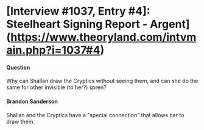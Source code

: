 # [Interview #1037, Entry #4]: Steelheart Signing Report - Argent](https://www.theoryland.com/intvmain.php?i=1037#4)

#### Question

Why can Shallan draw the Cryptics without seeing them, and can she do the same for other invisible (to her?) spren?

#### Brandon Sanderson

Shallan and the Cryptics have a "special connection" that allows her to draw them.

